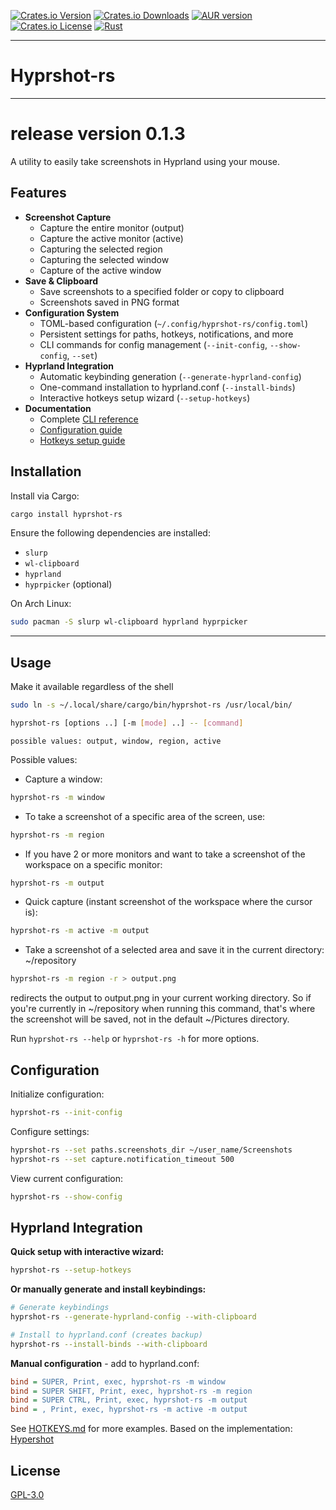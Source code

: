 [![Crates.io Version](https://img.shields.io/crates/v/hyprshot-rs.svg)](https://crates.io/crates/hyprshot-rs) [![Crates.io Downloads](https://img.shields.io/crates/d/hyprshot-rs.svg)](https://crates.io/crates/hyprshot-rs) [![AUR version](https://img.shields.io/aur/version/hyprshot-rs)](https://aur.archlinux.org/packages/hyprshot-rs) [![Crates.io License](https://img.shields.io/crates/l/hyprshot-rs.svg)](https://crates.io/crates/hyprshot-rs) [![Rust](https://github.com/vremyavnikuda/hyprshot-rs/actions/workflows/rust.yml/badge.svg)](https://github.com/vremyavnikuda/hyprshot-rs/actions/workflows/rust.yml)
___

# Hyprshot-rs
___
# release version 0.1.3

A utility to easily take screenshots in Hyprland using your mouse.

## Features
- **Screenshot Capture**
    - Capture the entire monitor (output)
    - Capture the active monitor (active)
    - Capturing the selected region
    - Capturing the selected window
    - Capture of the active window
- **Save & Clipboard**
    - Save screenshots to a specified folder or copy to clipboard
    - Screenshots saved in PNG format
- **Configuration System**
    - TOML-based configuration (`~/.config/hyprshot-rs/config.toml`)
    - Persistent settings for paths, hotkeys, notifications, and more
    - CLI commands for config management (`--init-config`, `--show-config`, `--set`)
- **Hyprland Integration**
    - Automatic keybinding generation (`--generate-hyprland-config`)
    - One-command installation to hyprland.conf (`--install-binds`)
    - Interactive hotkeys setup wizard (`--setup-hotkeys`)
- **Documentation**
    - Complete [CLI reference](doc/CLI.md)
    - [Configuration guide](doc/CONFIGURATION.md)
    - [Hotkeys setup guide](doc/HOTKEYS.md)

## Installation

Install via Cargo:
```bash
cargo install hyprshot-rs
```

Ensure the following dependencies are installed:
- `slurp`
- `wl-clipboard`
- `hyprland`
- `hyprpicker` (optional)

On Arch Linux:
```bash
sudo pacman -S slurp wl-clipboard hyprland hyprpicker
```
___
## Usage
Make it available regardless of the shell
```bash
sudo ln -s ~/.local/share/cargo/bin/hyprshot-rs /usr/local/bin/
```

```bash
hyprshot-rs [options ..] [-m [mode] ..] -- [command]
```
```
possible values: output, window, region, active
```

Possible values:
- Capture a window:
```bash
hyprshot-rs -m window
```
- To take a screenshot of a specific area of the screen, use:
```bash
hyprshot-rs -m region
```
- If you have 2 or more monitors and want to take a screenshot of the workspace on a specific monitor: 
```bash
hyprshot-rs -m output
```
- Quick capture (instant screenshot of the workspace where the cursor is):
```bash
hyprshot-rs -m active -m output
```
- Take a screenshot of a selected area and save it in the current directory:
~/repository
```bash
hyprshot-rs -m region -r > output.png
```
redirects the output to output.png in your current working directory. So if you're currently in ~/repository when running this command, that's where the screenshot will be saved, not in the default ~/Pictures directory.


Run `hyprshot-rs --help` or `hyprshot-rs -h` for more options.

## Configuration

Initialize configuration:
```bash
hyprshot-rs --init-config
```

Configure settings:
```bash
hyprshot-rs --set paths.screenshots_dir ~/user_name/Screenshots
hyprshot-rs --set capture.notification_timeout 500
```

View current configuration:
```bash
hyprshot-rs --show-config
```

## Hyprland Integration

**Quick setup with interactive wizard:**
```bash
hyprshot-rs --setup-hotkeys
```

**Or manually generate and install keybindings:**
```bash
# Generate keybindings
hyprshot-rs --generate-hyprland-config --with-clipboard

# Install to hyprland.conf (creates backup)
hyprshot-rs --install-binds --with-clipboard
```

**Manual configuration** - add to hyprland.conf:
```cfg
bind = SUPER, Print, exec, hyprshot-rs -m window
bind = SUPER SHIFT, Print, exec, hyprshot-rs -m region
bind = SUPER CTRL, Print, exec, hyprshot-rs -m output
bind = , Print, exec, hyprshot-rs -m active -m output
```

See [HOTKEYS.md](doc/HOTKEYS.md) for more examples.
Based on the implementation: [Hypershot](https://github.com/Gustash/Hyprshot)
## License
[GPL-3.0](LICENSE.md)
